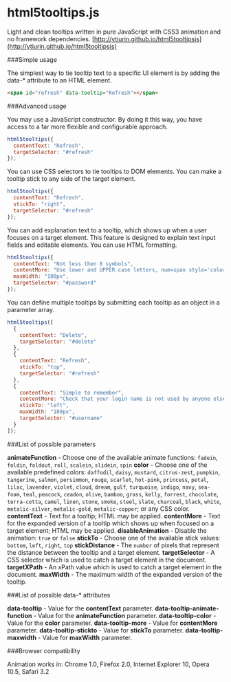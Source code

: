 html5tooltips.js
===============
Light and clean tooltips written in pure JavaScript with CSS3 animation and no framework dependencies. [http://ytiurin.github.io/html5tooltipsjs](http://ytiurin.github.io/html5tooltipsjs)

###Simple usage

The simplest way to tie tooltip text to a specific UI element is by adding the data-* attribute to an HTML element.

```html
<span id="refresh" data-tooltip="Refresh"></span>
```

###Advanced usage

You may use a JavaScript constructor. By doing it this way, you have access to a far more flexible and configurable approach.

```javascript
html5tooltips({
  contentText: "Refresh",
  targetSelector: "#refresh"
});
```

You can use CSS selectors to tie tooltips to DOM elements. You can make a tooltip stick to any side of the target element.

```javascript
html5tooltips({
  contentText: "Refresh",
  stickTo: "right",
  targetSelector: "#refresh"
});
```

You can add explanation text to a tooltip, which shows up when a user focuses on a target element. This feature is designed to explain text input fields and editable elements. You can use HTML formatting.

```javascript
html5tooltips({
  contentText: "Not less then 8 symbols",
  contentMore: "Use lower and UPPER case letters, num<span style='color:red'>6</span>ers and spec<span style='color:red'>!</span>al symbols to make password safe and secure.",
  maxWidth: "180px",
  targetSelector: "#password"
});
```

You can define multiple tooltips by submitting each tooltip as an object in a parameter array.

```javascript
html5tooltips([
  {
    contentText: "Delete",
    targetSelector: "#delete"
  },
  {
    contentText: "Refresh",
    stickTo: "top",
    targetSelector: "#refresh"
  },
  {
    contentText: "Simple to remember",
    contentMore: "Check that your login name is not used by anyone else.",
    stickTo: "left",
    maxWidth: "180px",
    targetSelector: "#username"
  }
]);
```

###List of possible parameters

**animateFunction** - Choose one of the available animate functions: ``fadein``, ``foldin``, ``foldout``, ``roll``, ``scalein``, ``slidein``, ``spin``
**color** - Choose one of the available predefined colors: ``daffodil``, ``daisy``, ``mustard``, ``citrus-zest``, ``pumpkin``, ``tangerine``, ``salmon``, ``persimmon``, ``rouge``, ``scarlet``, ``hot-pink``, ``princess``, ``petal``, ``lilac``, ``lavender``, ``violet``, ``cloud``, ``dream``, ``gulf``, ``turquoise``, ``indigo``, ``navy``, ``sea-foam``, ``teal``, ``peacock``, ``ceadon``, ``olive``, ``bamboo``, ``grass``, ``kelly``, ``forrest``, ``chocolate``, ``terra-cotta``, ``camel``, ``linen``, ``stone``, ``smoke``, ``steel``, ``slate``, ``charcoal``, ``black``, ``white``, ``metalic-silver``, ``metalic-gold``, ``metalic-copper``; or any CSS color.
**contentText** - Text for a tooltip; HTML may be applied.
**contentMore** - Text for the expanded version of a tooltip which shows up when focused on a target element; HTML may be applied.
**disableAnimation** - Disable the animation: ``true`` or ``false``
**stickTo** - Choose one of the available stick values: ``bottom``, ``left``, ``right``, ``top``
**stickDistance** - The ``number`` of pixels that represent the distance between the tooltip and a target element.
**targetSelector** - A CSS selector which is used to catch a target element in the document.
**targetXPath** - An xPath value which is used to catch a target element in the document.
**maxWidth** - The maximum width of the expanded version of the tooltip.

###List of possible data-* attributes

**data-tooltip** - Value for the **contentText** parameter.
**data-tooltip-animate-function** - Value for the **animateFunction** parameter.
**data-tooltip-color** - Value for the **color** parameter.
**data-tooltip-more** - Value for **contentMore** parameter.
**data-tooltip-stickto** - Value for **stickTo** parameter.
**data-tooltip-maxwidth** - Value for **maxWidth** parameter.

###Browser compatibility

Animation works in:
Chrome 1.0, Firefox 2.0, Internet Explorer 10, Opera 10.5, Safari 3.2
